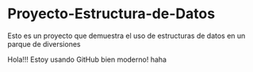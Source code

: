 Proyecto-Estructura-de-Datos
============================

Esto es un proyecto que demuestra el uso de estructuras de datos en un parque de diversiones

Hola!!!
Estoy usando GitHub bien moderno! haha